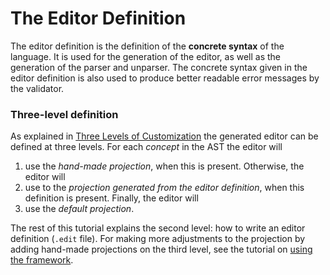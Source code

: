 <script>
    import Note from "$lib/notes/Note.svelte";
     let self;
</script>

# The Editor Definition

The editor definition is the definition of the **concrete syntax** of the language. It is used for the generation of the editor, as
well as the generation of the parser and unparser. The concrete syntax given in the editor definition is also used
to produce better readable error messages by the validator.

### Three-level definition

As explained in [Three Levels of Customization](/010_Intro/050_Three_Levels_of_Customization#levels) the generated editor can be defined at three levels.
For each _concept_ in the AST the editor will

1. use the _hand-made projection_, when this is present. Otherwise, the editor will
2. use to the _projection generated from the editor definition_, when this definition is present. Finally, the editor will
3. use the _default projection_.

The rest of this tutorial explains the second level: how to write an editor definition (`.edit` file).
For making more adjustments to the projection by adding hand-made projections on the third level, see the
tutorial on [using the framework](/030_Developing_a_Language/030_API_Level/010_Editor_API).
